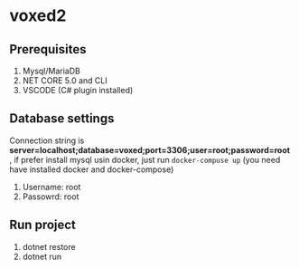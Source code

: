 # voxed2

## Prerequisites
1. Mysql/MariaDB
2. NET CORE 5.0 and CLI
3. VSCODE (C# plugin installed)

## Database settings
Connection string is **server=localhost;database=voxed;port=3306;user=root;password=root** , if prefer install mysql usin docker, just run `docker-compuse up` (you need have installed docker and docker-compose)
1. Username: root
2. Passowrd: root

## Run project
1. dotnet restore
2. dotnet run

